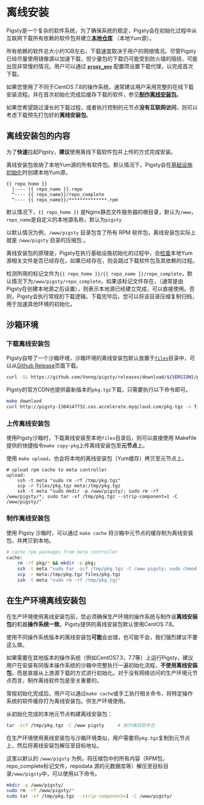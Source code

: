 # 离线安装


Pigsty是一个复杂的软件系统，为了确保系统的稳定，Pigsty会在初始化过程中从互联网下载所有依赖的软件包并建立[**本地仓库**](v-repo) （本地Yum源）。

所有依赖的软件总大小约1GB左右，下载速度取决于用户的网络情况。尽管Pigsty已经尽量使用镜像源以加速下载，但少量包的下载仍可能受到防火墙的阻挠，可能出现非常慢的情况。用户可以通过 [**`proxy_env`**](v-connect#proxy_env) 配置项设置下载代理，以完成首次下载。

如果您使用了不同于CentOS 7.8的操作系统，通常建议用户采用完整的在线下载安装流程。并在首次初始化完成后缓存下载的软件，参见[**制作离线安装包**](#制作离线安装包)。

如果您希望跳过漫长的下载过程，或者执行控制的元节点**没有互联网访问**，则可以考虑下载预先打包好的**离线安装包**。



## 离线安装包的内容

为了**快速**拉起Pigsty，**建议**使用离线下载软件包并上传的方式完成安装。

离线安装包收纳了本地Yum源的所有软件包。默认情况下，Pigsty会在[基础设施初始化](p-meta)时创建本地Yum源，

```
{{ repo_home }}
  |---- {{ repo_name }}.repo
  ^---- {{ repo_name}}/repo_complete
  ^---- {{ repo_name}}/**************.rpm
```

默认情况下，`{{ repo_home }}` 是Nginx静态文件服务器的根目录，默认为`/www`，`repo_name`是自定义的本地源名称，默认为`pigsty`

以默认情况为例，`/www/pigsty` 目录包含了所有 RPM 软件包，离线安装包实际上就是 `/www/pigsty` 目录的压缩包 。

离线安装包的原理是，Pigsty在执行基础设施初始化的过程中，会[检查](https://github.com/Vonng/pigsty/blob/master/roles/repo/tasks/main.yml#L49)本地Yum源相关文件是否已经存在。如果已经存在，则会跳过下载软件包及其依赖的过程。

检测所用的标记文件为`{{ repo_home }}/{{ repo_name }}/repo_complete`，默认情况下为`/www/pigsty/repo_complete`，如果该标记文件存在，（通常是由Pigsty在创建本地源之后设置），则表示本地源已经建立完成，可以直接使用。否则，Pigsty会执行常规的下载逻辑。下载完毕后，您可以将该目录压缩复制归档，用于加速其他环境的初始化。



## 沙箱环境

### 下载离线安装包

Pigsty自带了一个沙箱环境，沙箱环境的离线安装包默认放置于[`files`](https://github.com/Vonng/pigsty/tree/master/files)目录中，可以从[Github Release](https://github.com/Vonng/pigsty/releases)页面下载。

```bash
curl -SL https://github.com/Vonng/pigsty/releases/download/${VERSION}/pkg.tgz -o dist/${VERSION}/pkg.tgz
```

Pigsty的官方CDN也提供最新版本的`pkg.tgz`下载，只需要执行以下命令即可。

```bash
make downlaod
curl http://pigsty-1304147732.cos.accelerate.myqcloud.com/pkg.tgz -o files/pkg.tgz
```

### 上传离线安装包

使用Pigsty沙箱时，下载离线安装至本地`files`目录后，则可以直接使用 Makefile 提供的快捷指令`make copy-pkg`上传离线安装包至**元节点**上。

使用 `make upload`，也会将本地的离线安装包（Yum缓存）拷贝至元节点上。

```shell
# upload rpm cache to meta controller
upload:
	ssh -t meta "sudo rm -rf /tmp/pkg.tgz"
	scp -r files/pkg.tgz meta:/tmp/pkg.tgz
	ssh -t meta "sudo mkdir -p /www/pigsty/; sudo rm -rf /www/pigsty/*; sudo tar -xf /tmp/pkg.tgz --strip-component=1 -C /www/pigsty/"
```

### 制作离线安装包

使用 Pigsty 沙箱时，可以通过 `make cache` 将沙箱中元节点的缓存制为离线安装包，并拷贝到本地。

```bash
# cache rpm packages from meta controller
cache:
	rm -rf pkg/* && mkdir -p pkg;
	ssh -t meta "sudo tar -zcf /tmp/pkg.tgz -C /www pigsty; sudo chmod a+r /tmp/pkg.tgz"
	scp -r meta:/tmp/pkg.tgz files/pkg.tgz
	ssh -t meta "sudo rm -rf /tmp/pkg.tgz"
```



## 在生产环境离线安装包

在生产环境使用离线安装包前，您必须确保生产环境的操作系统与制作该**离线安装包**的机器**操作系统一致**。Pigsty提供的离线安装包默认使用CentOS 7.8。

使用不同操作系统版本的离线安装包**可能**会出错，也可能不会，我们强烈建议不要这么做。

如果需要在其他版本的操作系统（例如CentOS7.3，7.7等）上运行Pigsty，建议用户在安装有同版本操作系统的沙箱中完整执行一遍初始化流程，**不使用离线安装包**，而是直接从上游源下载的方式进行初始化。对于没有网络访问的生产环境元节点而言，制作离线软件包是至关重要的。

常规初始化完成后，用户可以通过`make cache`或手工执行相关命令，将特定操作系统的软件缓存打为离线安装包。供生产环境使用。

从初始化完成的本地元节点构建离线安装包：

```bash
tar -zcf /tmp/pkg.tgz -C /www pigsty     # 制作离线软件包
```

在生产环境使用离线安装包与沙箱环境类似，用户需要将`pkg.tgz`复制到元节点上，然后将离线安装包解压至目标地址。

这里以默认的 `/www/pigsty` 为例，将压缩包中的所有内容（RPM包，repo_complete标记文件，repodata 源的元数据库等）解压至目标目录`/www/pigsty`中，可以使用以下命令。

```bash
mkdir -p /www/pigsty/
sudo rm -rf /www/pigsty/*
sudo tar -xf /tmp/pkg.tgz --strip-component=1 -C /www/pigsty/
```

